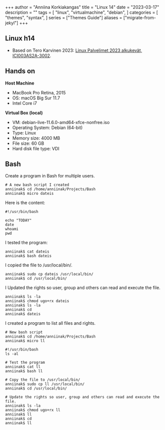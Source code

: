 +++
author = "Anniina Korkiakangas"
title = "Linux 14"
date = "2023-03-17"
description = ""
tags = [
    "linux",
    "virtualmachine",
    "debian",
]
categories = [
    "themes",
    "syntax",
]
series = ["Themes Guide"]
aliases = ["migrate-from-jekyl"]
+++

## **Linux h14**
- Based on Tero Karvinen 2023: [Linux Palvelimet 2023 alkukevät, ICI003AS2A-3002](https://terokarvinen.com/2023/linux-palvelimet-2023-alkukevat/).

## **Hands on**

**Host Machine**
- MacBook Pro Retina, 2015
- OS: macOS Big Sur 11.7
- Intel Core i7

**Virtual Box (local)**
- VM: debian-live-11.6.0-amd64-xfce-nonfree.iso
- Operating System: Debian (64-bit)
- Type: Linux
- Memory size: 4000 MB
- File size: 60 GB
- Hard disk file type: VDI

## **Bash** 

Create a program in Bash for multiple users.

    # A new bash script I created
    anniinak$ cd /home/anniinak/Projects/Bash
    anniinak$ micro dateis

Here is the content: 

    #!/usr/bin/bash

    echo "TODAY"
    date
    whoami
    pwd

I tested the program:

    anniinak$ cat dateis
    anniinak$ bash dateis

I copied the file to /usr/local/bin/.

    anniinak$ sudo cp dateis /usr/local/bin/
    anniinak$ cd /usr/local/bin/

I Updated the rights so user, group and others can read and execute the file.

    anniinak$ ls -la
    anniinak$ chmod ugo+rx dateis
    anniinak$ ls -la
    anniinak$ cd
    anniinak$ dateis

I created a program to list all files and rights.

    # New bash script
    anniinak$ cd /home/anniinak/Projects/Bash
    anniinak$ micro ll

    #!/usr/bin/bash
    ls -al

    # Test the program
    anniinak$ cat ll
    anniinak$ bash ll

    # Copy the file to /usr/local/bin/
    anniinak$ sudo cp ll /usr/local/bin/
    anniinak$ cd /usr/local/bin/

    # Update the rights so user, group and others can read and execute the file.
    anniinak$ ls -la
    anniinak$ chmod ugo+rx ll
    anniinak$ ll
    anniinak$ cd
    anniinak$ ll




